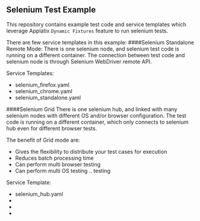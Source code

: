 ## Selenium Test Example

This repository contains example test code and service templates which leverage Applatix `Dynamic Fixtures` feature to run 
selenium tests.

There are few service templates in this example:
####Selenium Standalone Remote Mode:
There is one selenium node, and selenium test code is running on a different container. The connection between test code and selenium node is through Selenium WebDriver remote API.

Service Templates:

* selenium_firefox.yaml
* selenium_chrome.yaml
* selenium_standalone.yaml

####Selenium Grid
There is one selenium hub, and linked with many selenium nodes with different OS and/or browser configuration. The test code is running on a different container, which only connects to selenium hub even for different browser tests.

The benefit of Grid mode are:

* Gives the flexibility to distribute your test cases for execution
* Reduces batch processing time
* Can perform multi browser testing
* Can perform multi OS testing .. testing

Service Template:

* selenium_hub.yaml
*
*
*
